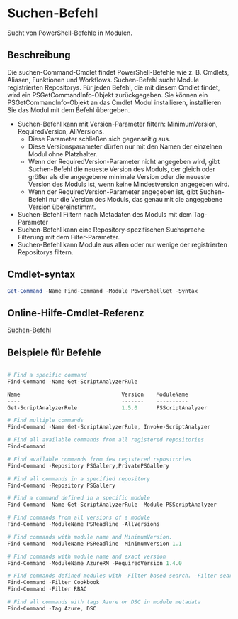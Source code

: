 # Suchen-Befehl

Sucht von PowerShell-Befehle in Modulen.

## Beschreibung
Die suchen-Command-Cmdlet findet PowerShell-Befehle wie z. B. Cmdlets, Aliasen, Funktionen und Workflows. Suchen-Befehl sucht Module registrierten Repositorys.
Für jeden Befehl, die mit diesem Cmdlet findet, wird ein PSGetCommandInfo-Objekt zurückgegeben. Sie können ein PSGetCommandInfo-Objekt an das Cmdlet Modul installieren, installieren Sie das Modul mit dem Befehl übergeben.

- Suchen-Befehl kann mit Version-Parameter filtern: MinimumVersion, RequiredVersion, AllVersions.
  - Diese Parameter schließen sich gegenseitig aus.
  - Diese Versionsparameter dürfen nur mit den Namen der einzelnen Modul ohne Platzhalter.
  - Wenn der RequiredVersion-Parameter nicht angegeben wird, gibt Suchen-Befehl die neueste Version des Moduls, der gleich oder größer als die angegebene minimale Version oder die neueste Version des Moduls ist, wenn keine Mindestversion angegeben wird.
  - Wenn der RequiredVersion-Parameter angegeben ist, gibt Suchen-Befehl nur die Version des Moduls, das genau mit die angegebene Version übereinstimmt.
- Suchen-Befehl Filtern nach Metadaten des Moduls mit dem Tag-Parameter
- Suchen-Befehl kann eine Repository-spezifischen Suchsprache Filterung mit dem Filter-Parameter.
- Suchen-Befehl kann Module aus allen oder nur wenige der registrierten Repositorys filtern.

## Cmdlet-syntax
```powershell
Get-Command -Name Find-Command -Module PowerShellGet -Syntax
```

## Online-Hilfe-Cmdlet-Referenz

[Suchen-Befehl](http://go.microsoft.com/fwlink/?LinkId=733636)

## Beispiele für Befehle
```powershell

# Find a specific command
Find-Command -Name Get-ScriptAnalyzerRule

Name                                Version    ModuleName                          Repository
----                                -------    ----------                          ----------
Get-ScriptAnalyzerRule              1.5.0      PSScriptAnalyzer                    PSGallery

# Find multiple commands
Find-Command -Name Get-ScriptAnalyzerRule, Invoke-ScriptAnalyzer

# Find all available commands from all registered repositories
Find-Command

# Find available commands from few registered repositories
Find-Command -Repository PSGallery,PrivatePSGallery

# Find all commands in a specified repository
Find-Command -Repository PSGallery

# Find a command defined in a specific module
Find-Command -Name Get-ScriptAnalyzerRule -Module PSScriptAnalyzer

# Find commands from all versions of a module
Find-Command -ModuleName PSReadline -AllVersions

# Find commands with module name and MinimumVersion.
Find-Command -ModuleName PSReadline -MinimumVersion 1.1

# Find commands with module name and exact version
Find-Command -ModuleName AzureRM -RequiredVersion 1.4.0

# Find commands defined modules with -Filter based search. -Filter searches in description and module names
Find-Command -Filter Cookbook
Find-Command -Filter RBAC

# Find all commands with tags Azure or DSC in module metadata
Find-Command -Tag Azure, DSC

```

<!--HONumber=Oct16_HO1-->


